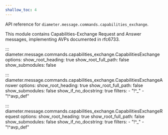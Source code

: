 ```yaml
---
shallow_toc: 4
---
```

API reference for `diameter.message.commands.capabilities_exchange`.

This module contains Capabilities-Exchange Request and Answer messages, 
implementing AVPs documented in rfc6733.

::: diameter.message.commands.capabilities_exchange.CapabilitiesExchange
    options:
      show_root_heading: true
      show_root_full_path: false
      show_submodules: false


::: diameter.message.commands.capabilities_exchange.CapabilitiesExchangeAnswer
    options:
      show_root_heading: true
      show_root_full_path: false
      show_submodules: false
      show_if_no_docstring: true
      filters:
        - "!^_"
        - "!^avp_def"


::: diameter.message.commands.capabilities_exchange.CapabilitiesExchangeRequest
    options:
      show_root_heading: true
      show_root_full_path: false
      show_submodules: false
      show_if_no_docstring: true
      filters:
        - "!^_"
        - "!^avp_def"